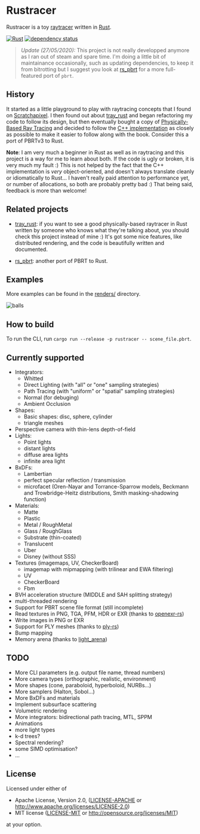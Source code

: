 # Rustracer

Rustracer is a toy
[raytracer](https://en.wikipedia.org/wiki/Ray_tracing_(graphics)) written in
[Rust](http://rust-lang.org).

[![Rust](https://github.com/abusch/rustracer/actions/workflows/rust.yml/badge.svg)](https://github.com/abusch/rustracer/actions/workflows/rust.yml)
[![dependency status](https://deps.rs/repo/github/abusch/rustracer/status.svg)](https://deps.rs/repo/github/abusch/rustracer)

> *Update (27/05/2020):* This project is not really developped anymore as I ran
> out of steam and spare time. I'm doing a little bit of maintainance
> occasionally, such as updating dependencies, to keep it from bitrotting but I
> suggest you look at [rs_pbrt](https://github.com/wahn/rs_pbrt) for a more
> full-featured port of `pbrt`.

## History

It started as a little playground to play with raytracing concepts that I found
on [Scratchapixel](http://www.scratchapixel.com). I then found out about
[tray_rust](http://github.com/TwinkleBear/tray_rust) and began refactoring my
code to follow its design, but then eventually bought a copy of
[Physically-Based Ray Tracing](http://www.pbrt.org) and decided to follow the
[C++ implementation](https://github.com/mmp/pbrt-v3) as closely as possible to
make it easier to follow along with the book. Consider this a port of PBRTv3 to
Rust.

**Note**: I am very much a beginner in Rust as well as in raytracing and this
project is a way for me to learn about both. If the code is ugly or broken, it
is very much my fault :) This is not helped by the fact that the C++
implementation is _very_ object-oriented, and doesn't always translate cleanly
or idiomatically to Rust... I haven't really paid attention to performance yet,
or number of allocations, so both are probably pretty bad :) That being said,
feedback is more than welcome! 

## Related projects
 * [tray_rust](http://github.com/TwinkleBear/tray_rust): if you want to see a
   good physically-based raytracer in Rust written by someone who knows what
   they're talking about, you should check this project instead of mine :) It's
   got some nice features, like distributed rendering, and the code is
   beautifully written and documented.

 * [rs_pbrt](https://github.com/wahn/rs_pbrt): another port of PBRT to Rust.

## Examples

More examples can be found in the [renders/](renders/) directory.

![balls](balls.png)

## How to build

To run the CLI, run `cargo run --release -p rustracer -- scene_file.pbrt`.

## Currently supported
 * Integrators:
     * Whitted
     * Direct Lighting (with "all" or "one" sampling strategies)
     * Path Tracing (with "uniform" or "spatial" sampling strategies)
     * Normal (for debuging)
     * Ambient Occlusion
 * Shapes:
     * Basic shapes: disc, sphere, cylinder
     * triangle meshes
 * Perspective camera with thin-lens depth-of-field
 * Lights:
     * Point lights
     * distant lights
     * diffuse area lights
     * infinite area light
 * BxDFs:
     * Lambertian
     * perfect specular reflection / transmission
     * microfacet (Oren-Nayar and Torrance-Sparrow models, Beckmann and
       Trowbridge-Heitz distributions, Smith masking-shadowing function)
 * Materials:
     * Matte
     * Plastic
     * Metal / RoughMetal
     * Glass / RoughGlass
     * Substrate (thin-coated)
     * Translucent
     * Uber
     * Disney (without SSS)
 * Textures (imagemaps, UV, CheckerBoard)
     * imagemap with mipmapping (with trilinear and EWA filtering)
     * UV
     * CheckerBoard
     * Fbm
 * BVH acceleration structure (MIDDLE and SAH splitting strategy)
 * multi-threaded rendering
 * Support for PBRT scene file format (still incomplete)
 * Read textures in PNG, TGA, PFM, HDR or EXR (thanks to [openexr-rs](https://github.com/cessen/openexr-rs))
 * Write images in PNG or EXR
 * Support for PLY meshes (thanks to [ply-rs](https://github.com/Fluci/ply-rs))
 * Bump mapping
 * Memory arena (thanks to [light_arena](https://github.com/Twinklebear/light_arena))

## TODO
 * More CLI parameters (e.g. output file name, thread numbers)
 * More camera types (orthographic, realistic, environment)
 * More shapes (cone, paraboloid, hyperboloid, NURBs...)
 * More samplers (Halton, Sobol...)
 * More BxDFs and materials
 * Implement subsurface scattering
 * Volumetric rendering
 * More integrators: bidirectional path tracing, MTL, SPPM
 * Animations
 * more light types
 * k-d trees?
 * Spectral rendering?
 * some SIMD optimisation?
 * ...

## License

Licensed under either of

 * Apache License, Version 2.0, ([LICENSE-APACHE](LICENSE-APACHE) or
   http://www.apache.org/licenses/LICENSE-2.0)
 * MIT license ([LICENSE-MIT](LICENSE-MIT) or http://opensource.org/licenses/MIT)

at your option.

